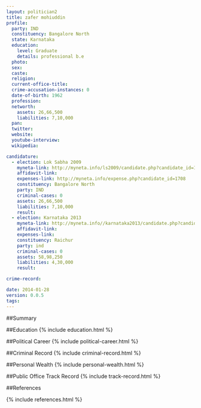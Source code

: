 ```yaml
---
layout: politician2
title: zafer mohiuddin
profile: 
  party: IND
  constituency: Bangalore North
  state: Karnataka
  education: 
    level: Graduate
    details: professional b.e
  photo: 
  sex: 
  caste: 
  religion: 
  current-office-title: 
  crime-accusation-instances: 0
  date-of-birth: 1962
  profession: 
  networth: 
    assets: 26,66,500
    liabilities: 7,10,000
  pan: 
  twitter: 
  website: 
  youtube-interview: 
  wikipedia: 

candidature: 
  - election: Lok Sabha 2009
    myneta-link: http://myneta.info/ls2009/candidate.php?candidate_id=1708
    affidavit-link: 
    expenses-link: http://myneta.info/expense.php?candidate_id=1708
    constituency: Bangalore North 
    party: IND
    criminal-cases: 0
    assets: 26,66,500
    liabilities: 7,10,000
    result:  
  - election: Karnataka 2013
    myneta-link: http://myneta.info//karnataka2013/candidate.php?candidate_id=2701
    affidavit-link: 
    expenses-link: 
    constituency: Raichur 
    party: ind
    criminal-cases: 0
    assets: 58,98,250
    liabilities: 4,30,000
    result:  

crime-record: 

date: 2014-01-28
version: 0.0.5
tags: 
---
```

##Summary


##Education
{% include education.html %}


##Political Career
{% include political-career.html %}


##Criminal Record
{% include criminal-record.html %}


##Personal Wealth
{% include personal-wealth.html %}


##Public Office Track Record
{% include track-record.html %}


##References


{% include references.html %}